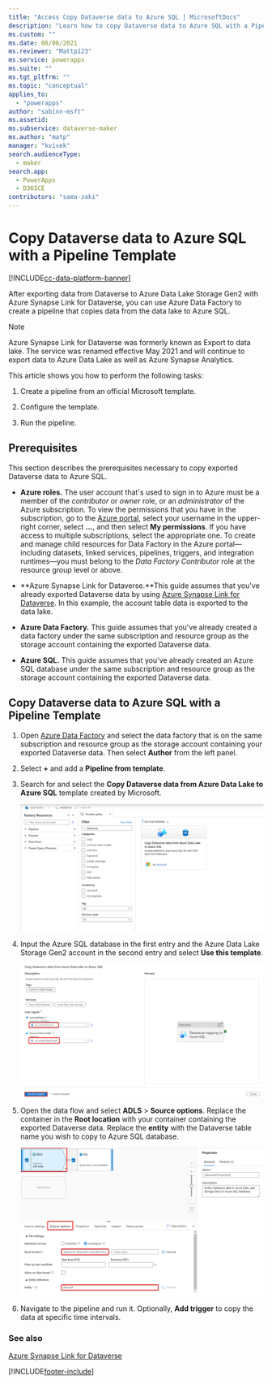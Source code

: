 ```yaml
---
title: "Access Copy Dataverse data to Azure SQL | MicrosoftDocs"
description: "Learn how to copy Dataverse data to Azure SQL with a Pipeline Template."
ms.custom: ""
ms.date: 08/06/2021
ms.reviewer: "Mattp123"
ms.service: powerapps
ms.suite: ""
ms.tgt_pltfrm: ""
ms.topic: "conceptual"
applies_to: 
  - "powerapps"
author: "sabinn-msft"
ms.assetid: 
ms.subservice: dataverse-maker
ms.author: "matp"
manager: "kvivek"
search.audienceType: 
  - maker
search.app: 
  - PowerApps
  - D365CE
contributors: "sama-zaki"
---
```


# Copy Dataverse data to Azure SQL with a Pipeline Template

[!INCLUDE[cc-data-platform-banner](../../includes/cc-data-platform-banner.md)]

After exporting data from Dataverse to Azure Data Lake Storage Gen2 with Azure Synapse Link for Dataverse, you can use Azure Data Factory to create a pipeline that copies data from the data lake to Azure SQL.

> [!NOTE]
> Azure Synapse Link for Dataverse was formerly known as Export to data lake. The service was renamed effective May 2021 and will continue to export data to Azure Data Lake as well as Azure Synapse Analytics.

This article shows you how to perform the following tasks:

1. Create a pipeline from an official Microsoft template.

2. Configure the template.

3. Run the pipeline.

## Prerequisites

This section describes the prerequisites necessary to copy exported Dataverse data to Azure SQL.

- **Azure roles.** The user account that's used to sign in to Azure must be a member of the
*contributor* or *owner* role, or an *administrator* of the Azure subscription. To view the permissions that you have in the subscription, go to the [Azure portal](https://portal.azure.com/), select your username in the upper-right corner, select **...**, and then select **My permissions**. If you have access to multiple subscriptions, select the appropriate one. To create and manage child resources for Data Factory in the Azure portal&mdash;including datasets, linked services, pipelines, triggers, and integration runtimes&mdash;you must belong to the *Data Factory Contributor* role at the resource group level or above.

- **Azure Synapse Link for Dataverse.**This guide assumes that you've already exported Dataverse data by using [Azure Synapse Link for Dataverse](export-to-data-lake.md). In this example, the account table data is exported to the data lake.

- **Azure Data Factory.** This guide assumes that you've already created a data factory under the same subscription and resource group as the storage account containing the exported Dataverse data.

- **Azure SQL.** This guide assumes that you've already created an Azure SQL database under the same subscription and resource group as the storage account containing the exported Dataverse data.

## Copy Dataverse data to Azure SQL with a Pipeline Template

1. Open [Azure Data Factory](https://ms-adf.azure.com/en-us/datafactories) and select the data factory that is on the same subscription and resource group as the storage account containing your exported Dataverse data. Then select **Author** from the left panel.

2. Select **+** and add a **Pipeline from template**.

3. Search for and select the **Copy Dataverse data from Azure Data Lake to Azure SQL** template created by Microsoft.

    ![Pipeline Template SQL](media/sql-template.png "Pipeline Template SQL")

4. Input the Azure SQL database in the first entry and the Azure Data Lake Storage Gen2 account in the second entry and select **Use this template**.

    ![Configure Template SQL](media/configure-template.png "Configure Template SQL")

5. Open the data flow and select **ADLS** > **Source options**. Replace the container in the **Root location** with your container containing the exported Dataverse data. Replace the **entity** with the Dataverse table name you wish to copy to Azure SQL database.

    ![Configure Source Options](media/source-options-template.png "Configure Source Options")

6. Navigate to the pipeline and run it. Optionally, **Add trigger** to copy the data at specific time intervals.

### See also

[Azure Synapse Link for Dataverse](./export-to-data-lake.md)

[!INCLUDE[footer-include](../../includes/footer-banner.md)]
